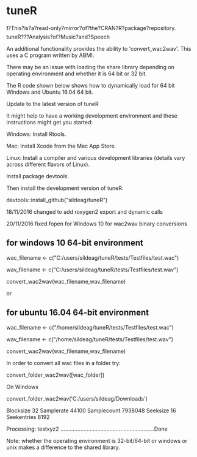 # tuneR
:exclamation:?This?is?a?read-only?mirror?of?the?CRAN?R?package?repository.  tuneR???Analysis?of?Music?and?Speech 

An additional functionality provides the ability to 'convert_wac2wav'.  This uses a C program written by ABMI.  

There may be an issue with loading the share library depending on
operating environment and whether it is 64 bit or 32 bit.

The R code shown below shows how to dynamically load for 64 bit Windows
and Ubuntu 16.04 64 bit.

Update to the latest version of tuneR

It might help to have a working development environment and these instructions might get you started:

Windows: Install Rtools.

Mac: Install Xcode from the Mac App Store.

Linux: Install a compiler and various development libraries (details vary across different flavors of Linux).

Install package devtools.

Then install the development version of tuneR.

devtools::install_github("sildeag/tuneR")

18/11/2016 changed to add roxygen2 export and dynamic calls

20/11/2016 fixed fopen for Windows 10 for wac2wav binary conversions

 
## for windows 10 64-bit environment

wac_filename <- c("C:/users/sildeag/tuneR/tests/Testfiles/test.wac")
 
wav_filename <- c("C:/users/sildeag/tuneR/tests/Testfiles/test.wav")
 
convert_wac2wav(wac_filename,wav_filename)

or

## for ubuntu 16.04 64-bit environment

 
wac_filename <- c("/home/sildeag/tuneR/tests/Testfiles/test.wac")

wav_filename <- c("/home/sildeag/tuneR/tests/Testfiles/test.wav")

convert_wac2wav(wac_filename,wav_filename)


In order to convert all wac files in a folder try:

convert_folder_wac2wav([wac_folder])

On Windows

convert_folder_wac2wav('C:/users/sildeag/Downloads')

Blocksize 32
Samplerate 44100
Samplecount 7938048
Seeksize 16
Seekentries 8192

Processing: testxyz2 .............................................................Done


Note: whether the operating environment is 32-bit/64-bit or windows or unix makes a difference to the shared library.